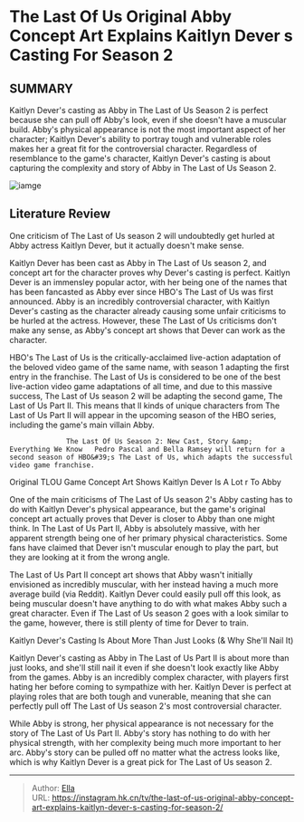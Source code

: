# The Last Of Us  Original Abby Concept Art Explains Kaitlyn Dever s Casting For Season 2


## SUMMARY 



  Kaitlyn Dever&#39;s casting as Abby in The Last of Us Season 2 is perfect because she can pull off Abby&#39;s look, even if she doesn&#39;t have a muscular build.   Abby&#39;s physical appearance is not the most important aspect of her character; Kaitlyn Dever&#39;s ability to portray tough and vulnerable roles makes her a great fit for the controversial character.   Regardless of resemblance to the game&#39;s character, Kaitlyn Dever&#39;s casting is about capturing the complexity and story of Abby in The Last of Us Season 2.  

![iamge](https://static1.srcdn.com/wordpress/wp-content/uploads/2024/01/abby-and-her-concept-art-in-the-last-of-us.jpg)

## Literature Review
One criticism of The Last of Us season 2 will undoubtedly get hurled at Abby actress Kaitlyn Dever, but it actually doesn&#39;t make sense.




Kaitlyn Dever has been cast as Abby in The Last of Us season 2, and concept art for the character proves why Dever&#39;s casting is perfect. Kaitlyn Dever is an immensley popular actor, with her being one of the names that has been fancasted as Abby ever since HBO&#39;s The Last of Us was first announced. Abby is an incredibly controversial character, with Kaitlyn Dever&#39;s casting as the character already causing some unfair criticisms to be hurled at the actress. However, these The Last of Us criticisms don&#39;t make any sense, as Abby&#39;s concept art shows that Dever can work as the character.




HBO&#39;s The Last of Us is the critically-acclaimed live-action adaptation of the beloved video game of the same name, with season 1 adapting the first entry in the franchise. The Last of Us is considered to be one of the best live-action video game adaptations of all time, and due to this massive success, The Last of Us season 2 will be adapting the second game, The Last of Us Part II. This means that ll kinds of unique characters from The Last of Us Part II will appear in the upcoming season of the HBO series, including the game&#39;s main villain Abby.

                  The Last Of Us Season 2: New Cast, Story &amp; Everything We Know   Pedro Pascal and Bella Ramsey will return for a second season of HBO&#39;s The Last of Us, which adapts the successful video game franchise.    


 Original TLOU Game Concept Art Shows Kaitlyn Dever Is A Lot  r To Abby 
          




One of the main criticisms of The Last of Us season 2&#39;s Abby casting has to do with Kaitlyn Dever&#39;s physical appearance, but the game&#39;s original concept art actually proves that Dever is closer to Abby than one might think. In The Last of Us Part II, Abby is absolutely massive, with her apparent strength being one of her primary physical characteristics. Some fans have claimed that Dever isn&#39;t muscular enough to play the part, but they are looking at it from the wrong angle.

The Last of Us Part II concept art shows that Abby wasn&#39;t initially envisioned as incredibly muscular, with her instead having a much more average build (via Reddit). Kaitlyn Dever could easily pull off this look, as being muscular doesn&#39;t have anything to do with what makes Abby such a great character. Even if The Last of Us season 2 goes with a look similar to the game, however, there is still plenty of time for Dever to train.



 Kaitlyn Dever&#39;s Casting Is About More Than Just Looks (&amp; Why She&#39;ll Nail It) 
         




Kaitlyn Dever&#39;s casting as Abby in The Last of Us Part II is about more than just looks, and she&#39;ll still nail it even if she doesn&#39;t look exactly like Abby from the games. Abby is an incredibly complex character, with players first hating her before coming to sympathize with her. Kaitlyn Dever is perfect at playing roles that are both tough and vunerable, meaning that she can perfectly pull off The Last of Us season 2&#39;s most controversial character.

While Abby is strong, her physical appearance is not necessary for the story of The Last of Us Part II. Abby&#39;s story has nothing to do with her physical strength, with her complexity being much more important to her arc. Abby&#39;s story can be pulled off no matter what the actress looks like, which is why Kaitlyn Dever is a great pick for The Last of Us season 2.





---

> Author: [Ella](https://instagram.hk.cn/)  
> URL: https://instagram.hk.cn/tv/the-last-of-us-original-abby-concept-art-explains-kaitlyn-dever-s-casting-for-season-2/  

